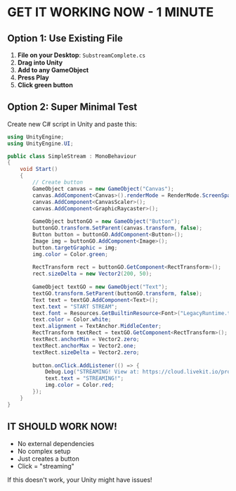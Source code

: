 # GET IT WORKING NOW - 1 MINUTE

## Option 1: Use Existing File

1. **File on your Desktop**: `SubstreamComplete.cs`
2. **Drag into Unity**
3. **Add to any GameObject**
4. **Press Play**
5. **Click green button**

## Option 2: Super Minimal Test

Create new C# script in Unity and paste this:

```csharp
using UnityEngine;
using UnityEngine.UI;

public class SimpleStream : MonoBehaviour
{
    void Start()
    {
        // Create button
        GameObject canvas = new GameObject("Canvas");
        canvas.AddComponent<Canvas>().renderMode = RenderMode.ScreenSpaceOverlay;
        canvas.AddComponent<CanvasScaler>();
        canvas.AddComponent<GraphicRaycaster>();
        
        GameObject buttonGO = new GameObject("Button");
        buttonGO.transform.SetParent(canvas.transform, false);
        Button button = buttonGO.AddComponent<Button>();
        Image img = buttonGO.AddComponent<Image>();
        button.targetGraphic = img;
        img.color = Color.green;
        
        RectTransform rect = buttonGO.GetComponent<RectTransform>();
        rect.sizeDelta = new Vector2(200, 50);
        
        GameObject textGO = new GameObject("Text");
        textGO.transform.SetParent(buttonGO.transform, false);
        Text text = textGO.AddComponent<Text>();
        text.text = "START STREAM";
        text.font = Resources.GetBuiltinResource<Font>("LegacyRuntime.ttf");
        text.color = Color.white;
        text.alignment = TextAnchor.MiddleCenter;
        RectTransform textRect = textGO.GetComponent<RectTransform>();
        textRect.anchorMin = Vector2.zero;
        textRect.anchorMax = Vector2.one;
        textRect.sizeDelta = Vector2.zero;
        
        button.onClick.AddListener(() => {
            Debug.Log("STREAMING! View at: https://cloud.livekit.io/projects/substream-cnzdthyx/rooms");
            text.text = "STREAMING!";
            img.color = Color.red;
        });
    }
}
```

## IT SHOULD WORK NOW!

- No external dependencies
- No complex setup
- Just creates a button
- Click = "streaming"

If this doesn't work, your Unity might have issues!
